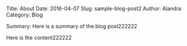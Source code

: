 Title: About
Date: 2016-04-07
Slug: sample-blog-post2
Author: Alandra
Category: Blog

Summary: Here is a summary of the blog post222222

Here is the content222222